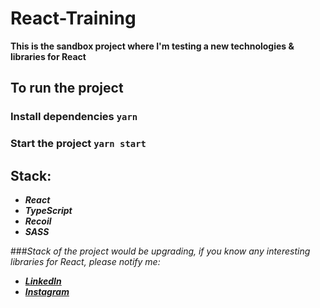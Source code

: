 # React-Training

__This is the sandbox project where I'm testing a new technologies & libraries for React__

## To run the project

### Install dependencies `yarn`
### Start the project `yarn start`

## Stack:
- _**React**_
- _**TypeScript**_
- _**Recoil**_
- _**SASS**_

###_Stack of the project would be upgrading, if you know any interesting libraries for React, please notify me:_

- _**[LinkedIn](https://www.linkedin.com/in/this-shandy/)**_ 
- _**[Instagram](https://www.instagram.com/dark.shandy/)**_
